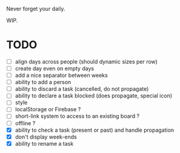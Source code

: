 Never forget your daily.

WIP.

# TODO

- [ ] align days across people (should dynamic sizes per row)
- [ ] create day even on empty days
- [ ] add a nice separator between weeks
- [ ] ability to add a person
- [ ] ability to discard a task (cancelled, do not propagate)
- [ ] ability to declare a task blocked (does propagate, special icon)
- [ ] style
- [ ] localStorage or Firebase ?
- [ ] short-link system to access to an existing board ?
- [ ] offline ?
- [x] ability to check a task (present or past) and handle propagation 
- [x] don't display week-ends
- [x] ability to rename a task
